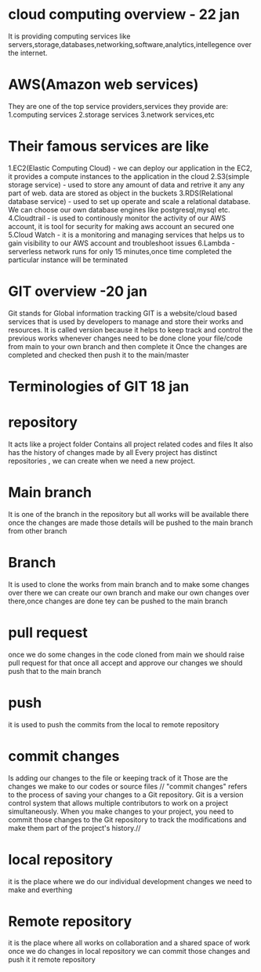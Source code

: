 # cloud computing overview - 22 jan
It is providing computing services like servers,storage,databases,networking,software,analytics,intellegence over the internet.

# AWS(Amazon web services)
They are one of the top service providers,services they provide are:
1.computing services
2.storage services
3.network services,etc
# Their famous services are like
1.EC2(Elastic Computing Cloud) - we can deploy our application in the EC2, it provides a compute instances to the application in the cloud
2.S3(simple storage service) - used to store any amount of data and retrive it any any part of web. data are stored as object in the buckets
3.RDS(Relational database service) - used to set up operate and scale a relational database. We can choose our own database engines like postgresql,mysql etc.
4.Cloudtrail - is used to continously monitor the activity of our AWS account, it is tool for security for making aws account an secured one
5.Cloud Watch - it is a monitoring and managing services that helps us to gain visibility to our AWS account and troubleshoot issues
6.Lambda - serverless network runs for only 15 minutes,once time completed the particular instance will be terminated
# GIT overview -20 jan
Git stands for Global information tracking
GIT is a website/cloud based services that is used by developers to manage and store their works and resources.
It is called version because it helps to keep track and control the previous works
whenever changes need to be done clone your file/code from main to your own branch and then complete it
Once the changes are completed and checked then push it to the main/master
# Terminologies of GIT 18 jan
# repository
It acts like a project folder
Contains all project related codes and files
It also has the history of changes made by all
Every project has distinct repositories , we can create when we need a new project.
# Main branch
It is one of the branch in the repository but all works will be available there
once the changes are made those details will be pushed to the main branch from other branch
# Branch
It is used to clone the works from main branch and to make some changes over there
we can create our own branch and make our own changes over there,once changes are done tey can be pushed to the main branch
# pull request
once we do some changes in the code cloned from main we should raise pull request for that 
once all accept and approve our changes we should push that to the main branch
# push
it is used to push the commits from the local to remote repository
# commit changes
Is adding our changes to the file or keeping track of it
Those are the changes we make to our codes or source files
// "commit changes" refers to the process of saving your changes to a Git repository.
Git is a version control system that allows multiple contributors to work on a project simultaneously. 
When you make changes to your project, you need to commit those changes to the Git repository
to track the modifications and make them part of the project's history.//
# local repository
it is the place where we do our individual development changes we need to make and everthing
# Remote repository
it is the place where all works on collaboration and a shared space of work
once we do changes in local repository we can commit those changes and push it it remote repository
